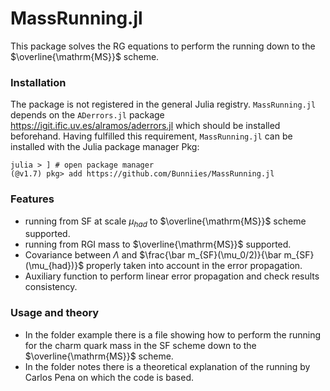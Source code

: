 # MassRunning.jl
This package solves the RG equations to perform the running down to the $\overline{\mathrm{MS}}$ scheme.
### Installation
The package is not registered in the general Julia registry. `MassRunning.jl` depends on the `ADerrors.jl` package https://igit.ific.uv.es/alramos/aderrors.jl which should be installed beforehand. Having fulfilled this requirement, `MassRunning.jl` can be installed with the Julia package manager Pkg:
```
julia > ] # open package manager
(@v1.7) pkg> add https://github.com/Bunniies/MassRunning.jl
```

### Features
- running from SF at scale $\mu_{had}$ to $\overline{\mathrm{MS}}$ scheme supported.
- running from RGI mass to $\overline{\mathrm{MS}}$ supported.
- Covariance between $\Lambda$ and $\frac{\bar m_{SF}(\mu_0/2)}{\bar m_{SF}(\mu_{had})}$ properly taken into account in the error propagation.
- Auxiliary function to perform linear error propagation and check results consistency.

### Usage and theory
- In the  folder example  there is a file showing how to perform the running for the charm quark mass in the SF scheme down to the $\overline{\mathrm{MS}}$  scheme.
- In the folder notes there is a theoretical explanation of the running by Carlos Pena on which the code is based.




